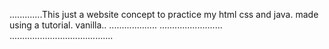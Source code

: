 .............This just a website concept to practice my html css and java. made using a tutorial. vanilla..
...................
......................... .........................................